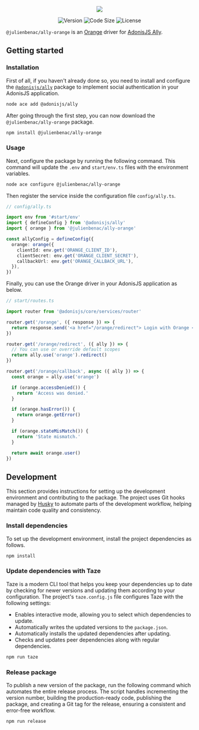 <div align="center">
  <img src="https://github.com/user-attachments/assets/8997caa1-2a3a-42e1-a88f-fe20cae1f855" />
</div>

<div align="center">

![Version](https://img.shields.io/npm/v/@julienbenac/ally-orange?style=for-the-badge&colorA=4c566a&colorB=5382a1&logo=npm&logoColor=white)
![Code Size](https://img.shields.io/github/languages/code-size/julienbenac/ally-orange?style=for-the-badge&colorA=4c566a&colorB=ebcb8b&logo=github&logoColor=white)
![License](https://img.shields.io/github/license/julienbenac/ally-orange?style=for-the-badge&colorA=4c566a&colorB=a3be8c)

</div>

`@julienbenac/ally-orange` is an [Orange](https://www.orange.fr) driver for [AdonisJS Ally](https://docs.adonisjs.com/guides/authentication/social-authentication).

## Getting started

### Installation

First of all, if you haven't already done so, you need to install and configure the [`@adonisjs/ally`](https://www.npmjs.com/package/@adonisjs/ally) package to implement social authentication in your AdonisJS application.

```bash
node ace add @adonisjs/ally
```

After going through the first step, you can now download the `@julienbenac/ally-orange` package.

```bash
npm install @julienbenac/ally-orange
```

### Usage

Next, configure the package by running the following command. This command will update the `.env` and `start/env.ts` files with the environment variables.

```bash
node ace configure @julienbenac/ally-orange
```

Then register the service inside the configuration file `config/ally.ts`.

```ts
// config/ally.ts

import env from '#start/env'
import { defineConfig } from '@adonisjs/ally'
import { orange } from '@julienbenac/ally-orange'

const allyConfig = defineConfig({
  orange: orange({
    clientId: env.get('ORANGE_CLIENT_ID'),
    clientSecret: env.get('ORANGE_CLIENT_SECRET'),
    callbackUrl: env.get('ORANGE_CALLBACK_URL'),
  }),
})
```

Finally, you can use the Orange driver in your AdonisJS application as below.

```ts
// start/routes.ts

import router from '@adonisjs/core/services/router'

router.get('/orange', ({ response }) => {
  return response.send('<a href="/orange/redirect"> Login with Orange </a>')
})

router.get('/orange/redirect', ({ ally }) => {
  // You can use or override default scopes
  return ally.use('orange').redirect()
})

router.get('/orange/callback', async ({ ally }) => {
  const orange = ally.use('orange')

  if (orange.accessDenied()) {
    return 'Access was denied.'
  }

  if (orange.hasError()) {
    return orange.getError()
  }

  if (orange.stateMisMatch()) {
    return 'State mismatch.'
  }

  return await orange.user()
})
```

## Development

This section provides instructions for setting up the development environment and contributing to the package. The project uses Git hooks managed by [Husky](https://typicode.github.io/husky) to automate parts of the development workflow, helping maintain code quality and consistency.

### Install dependencies

To set up the development environment, install the project dependencies as follows.

```bash
npm install
```

### Update dependencies with Taze

Taze is a modern CLI tool that helps you keep your dependencies up to date by checking for newer versions and updating them according to your configuration. The project's `taze.config.js` file configures Taze with the following settings:

- Enables interactive mode, allowing you to select which dependencies to update.
- Automatically writes the updated versions to the `package.json`.
- Automatically installs the updated dependencies after updating.
- Checks and updates peer dependencies along with regular dependencies.

```bash
npm run taze
```

### Release package

To publish a new version of the package, run the following command which automates the entire release process. The script handles incrementing the version number, building the production-ready code, publishing the package, and creating a Git tag for the release, ensuring a consistent and error-free workflow.

```bash
npm run release
```
